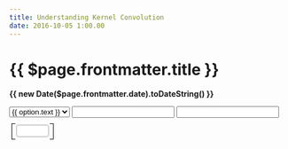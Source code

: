```yaml
---
title: Understanding Kernel Convolution
date: 2016-10-05 1:00.00
---
```


# {{ $page.frontmatter.title }}

**{{ new Date($page.frontmatter.date).toDateString() }}**

<select v-model="selectedKernel">
  <option v-for="option in kernelOptions" v-bind:value="option.value">
    {{ option.text }}
  </option>
</select>
<input type="number" v-model.number="rows"/>
<input type="number" v-model.number="columns"/>
<div>
  <div class="mat">
    <div v-for="i in rows">
      <input v-for="j in columns" class="mat-cell" type="number" v-model.number="kernel[(i - 1) * columns + (j - 1)]"/>
    </div>
  </div>
</div>

<canvas ref="originalCanvas" width="250" height="250"></canvas>
<canvas ref="modifiedCanvas" width="250" height="250"></canvas>

<BlogPostNav/>

<script>

import {Kernel, Image as VImage, Matrix2d} from 'visionjs'
import drawLoading from '../../../lib/drawLoading'

export default {
  computed: {
    kernel: function () {
      var rows = this.rows
      if (rows % 2 !== 1) {
        rows++
      }
      var columns = this.columns
      if (columns % 2 !== 1) {
        columns++
      }
      var kernel = Kernel.fromName(this.selectedKernel, rows, columns)
      var finalKernel = new Matrix2d(this.rows, this.columns)
      finalKernel.apply(function (row, column) {
        this.set(row, column, kernel.get(row, column))
      })
      return finalKernel
    }
  },
  data () {
    return {
      selectedKernel: 'identity',
      kernelOptions: [
        { text: 'Identity', value: 'identity' },
        { text: 'Average', value: 'average' },
        { text: 'Gaussian', value: 'gaussian' },
        { text: 'Sobel X', value: 'sobelX' },
        { text: 'Sobel Y', value: 'sobelY' },
        { text: 'Laplacian', value: 'laplacian' },
        { text: 'Laplacian of Gaussian', value: 'laplacianOfGaussian' }
      ],
      image: undefined,
      rows: 3,
      columns: 3,
      drawing: false,
      dirty: false
    }
  },
  methods: {
    imageLoaded () {
      var originalCanvas = this.$refs.originalCanvas
      var modifiedCanvas = this.$refs.modifiedCanvas

      var originalContext = originalCanvas.getContext('2d')
      var modifiedContext = modifiedCanvas.getContext('2d')

      originalContext.drawImage(this.image, 0, 0, originalCanvas.width, originalCanvas.height)
      modifiedContext.drawImage(this.image, 0, 0, modifiedCanvas.width, modifiedCanvas.height)
    },
    draw () {
      if (this.drawing) {
        this.dirty = true
        return
      }
      this.drawing = true
      var originalCanvas = this.$refs.originalCanvas
      var modifiedCanvas = this.$refs.modifiedCanvas
      var width = originalCanvas.width
      var height = originalCanvas.height

      var originalContext = originalCanvas.getContext('2d')
      var modifiedContext = modifiedCanvas.getContext('2d')

      var imageData = originalContext.getImageData(0, 0, width, height)
      var loading = drawLoading(modifiedContext, width, height, {
        imageData: modifiedContext.getImageData(0, 0, width, height)
      })
      var image = VImage.fromRawData(width, height, imageData.data)
      var options = {
        iterations: 512,
        duration: 10,
        chunk: true
      }
      var modifiedImage = new VImage(width, height)
      var that = this
      image.convolveAsync(this.kernel.clone(), options, modifiedImage)
        .then(function (result) {
          var channels = modifiedImage.channels
          for (var n = 0; n < channels.length; n++) {
            var channel = channels[n]
            var min = channel.min()
            var max = channel.max()
            if (min < 0 || max > 255) {
              channel.apply(function (row, column) {
                this.set(row, column, Math.floor(this.get(row, column) - min) / (max - min) * 255)
              })
            }
          }
          loading.running = false
          modifiedImage.writeRawData(imageData.data)
          modifiedContext.putImageData(imageData, 0, 0)
          that.drawing = false
          if (that.dirty) {
            that.dirty = false
            that.draw()
          }
        })
    }
  },
  mounted () {
    this.image = new Image()
    this.image.addEventListener('load', this.imageLoaded)
    this.image.src = require('../../../images/Lenna.png')
  },
  watch: {
    kernel (val) {
      this.draw()
    }
  }
}
</script>

<style scoped>
.mat-cell {
  width : 60px;
  padding : 2px;
  margin : 2px;
  display : inline-block;
  border : 2px solid #ccc;
  border-radius : 5px;
  box-sizing : border-box;
}

.mat {
  position : relative;
  display : inline-block;
  margin : 10px;
}

.mat:before, .mat:after {
  content : "";
  position : absolute;
  top : 0;
  border : 1px solid #000;
  width : 6px;
  height : 100%;
}

.mat:before {
  left : -6px;
  border-right : 0px;
}

.mat:after {
  right : -6px;
  border-left : 0px;
}
</style>
